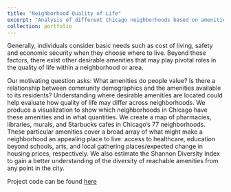 ```yaml
---
title: "Neighborhood Quality of Life"
excerpt: "Analysis of different Chicago neighborhoods based on amenities like libraries, Starbucks, pharmacies and murals"
collection: portfolio
---
```



Generally, individuals consider basic needs such as cost of living, safety and economic security when they
choose where to live. Beyond these factors, there exist other desirable amenities that may play pivotal
roles in the quality of life within a neighborhood or area.

Our motivating question asks: What amenities do people value? Is there a relationship between
community demographics and the amenities available to its residents? Understanding where desirable
amenities are located could help evaluate how quality of life may differ across neighborhoods. We
produce a visualization to show which neighborhoods in Chicago have these amenities and in what
quantities.
We create a map of pharmacies, libraries, murals, and Starbucks cafes in Chicago’s 77 neighborhoods.
These particular amenities cover a broad array of what might make a neighborhood an appealing place to
live: access to healthcare, education beyond schools, arts, and local gathering places/expected change in
housing prices, respectively. We also estimate the Shannon Diversity Index to gain a better
understanding of the diversity of reachable amenities from any point in the city.

Project code can be found [here](https://github.com/irsa-ashraf/Analysis-of-Chicago-Neighborhoods-by-Amenities)
